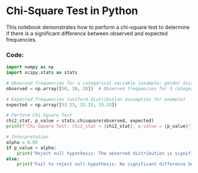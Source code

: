 # Chi-Square Test in Python

This notebook demonstrates how to perform a chi-square test to determine if there is a significant difference between observed and expected frequencies.

### Code:

```python
import numpy as np
import scipy.stats as stats

# Observed frequencies for a categorical variable (example: gender distribution in a group)
observed = np.array([50, 30, 20])  # Observed frequencies for 3 categories

# Expected frequencies (uniform distribution assumption for example)
expected = np.array([33.33, 33.33, 33.33])

# Perform Chi-Square Test
chi2_stat, p_value = stats.chisquare(observed, expected)
print(f"Chi-Square Test: chi2_stat = {chi2_stat}, p-value = {p_value}")

# Interpretation
alpha = 0.05
if p_value < alpha:
    print("Reject null hypothesis: The observed distribution is significantly different from expected.")
else:
    print("Fail to reject null hypothesis: No significant difference between observed and expected.")
